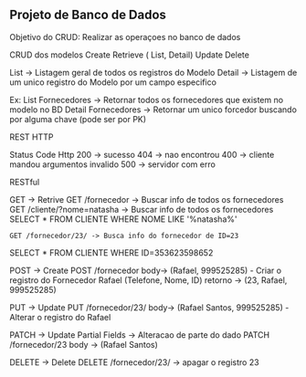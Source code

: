 ## Projeto de Banco de Dados



Objetivo do CRUD: Realizar as operaçoes no banco de dados

CRUD dos modelos
Create
Retrieve ( List, Detail)
Update
Delete

List -> Listagem geral de todos os registros do Modelo
Detail -> Listagem de um unico registro do Modelo por um campo especifico

Ex: 
List Fornecedores -> Retornar todos os fornecedores que existem no modelo no BD
Detail Fornecedores -> Retornar um unico forcedor buscando por alguma chave (pode ser por PK)


REST HTTP 

Status Code Http
200 -> sucesso
404 -> nao encontrou
400 -> cliente mandou argumentos invalido
500 -> servidor com erro

RESTful

GET -> Retrive 
	GET /fornecedor -> Buscar info de todos os fornecedores
	GET /cliente/?nome=natasha -> Buscar info de todos os fornecedores
SELECT * FROM CLIENTE WHERE NOME LIKE '%natasha%'


	GET /fornecedor/23/ -> Busca info do fornecedor de ID=23
SELECT * FROM CLIENTE WHERE ID=353623598652

POST -> Create
	POST /fornecedor
	     body-> (Rafael, 999525285) - Criar o registro do Fornecedor Rafael (Telefone, Nome, ID)
	     retorno -> (23, Rafael, 999525285) 

PUT -> Update
	PUT /fornecedor/23/
	    body-> (Rafael Santos, 999525285) - Alterar o registro do Rafael

PATCH -> Update Partial Fields -> Alteracao de parte do dado
	PATCH /fornecedor/23
	body -> (Rafael Santos)

DELETE -> Delete
	DELETE /fornecedor/23/ -> apagar o registro 23